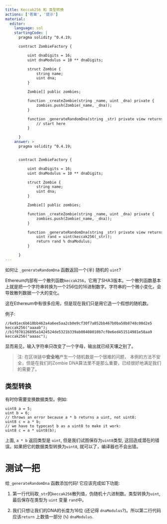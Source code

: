 ```yaml
---
title: Keccak256 和 类型转换
actions: ['答案', '提示']
material:
  editor:
    language: sol
    startingCode: |
      pragma solidity ^0.4.19;

      contract ZombieFactory {

          uint dnaDigits = 16;
          uint dnaModulus = 10 ** dnaDigits;

          struct Zombie {
              string name;
              uint dna;
          }

          Zombie[] public zombies;

          function _createZombie(string _name, uint _dna) private {
              zombies.push(Zombie(_name, _dna));
          } 

          function _generateRandomDna(string _str) private view returns (uint) {
              // start here
          }

      }
    answer: >
      pragma solidity ^0.4.19;


      contract ZombieFactory {

          uint dnaDigits = 16;
          uint dnaModulus = 10 ** dnaDigits;

          struct Zombie {
              string name;
              uint dna;
          }

          Zombie[] public zombies;

          function _createZombie(string _name, uint _dna) private {
              zombies.push(Zombie(_name, _dna));
          } 

          function _generateRandomDna(string _str) private view returns (uint) {
              uint rand = uint(keccak256(_str));
              return rand % dnaModulus;
          }

      }
---
```


如何让 `_generateRandomDna` 函数返回一个(半) 随机的 `uint`?

Ethereum内部有一个散列函数`keccak256`，它用了SHA3版本。一个散列函数基本上就是把一个字符串转换为一个256位的16进制数字。字符串的一个微小变化，会导致散列数据一个大的变化。

这在Ethereum中有很多应用，但是现在我们只是用它造一个假想的随机数。

例子:

```
//6e91ec6b618bb462a4a6ee5aa2cb0e9cf30f7a052bb467b0ba58b8748c00d2e5
keccak256("aaaab");
//b1f078126895a1424524de5321b339ab00408010b7cf0e6ed451514981e58aa9
keccak256("aaaac");
```

显而易见，输入字符串只改变了一个字母，输出就已经天壤之别了。

> 注: 在区块链中**安全地**产生一个随机数是一个很难的问题， 本例的方法不安全，但是在我们的Zombie DNA算法里不是那么重要，已经很好地满足我们的需要了。

## 类型转换

有时你需要变换数据类型。例如:

```
uint8 a = 5;
uint b = 6;
// throws an error because a * b returns a uint, not uint8:
uint8 c = a * b; 
// we have to typecast b as a uint8 to make it work:
uint8 c = a * uint8(b); 
```

上面, `a * b` 返回类型是 `uint`, 但是我们试图保存为`uint8`类型, 这回造成潜在的错误。如果把它的数据类型转换为`uint8`, 就可以了，编译器也不会出错。

# 测试一把

给`_generateRandomDna` 函数添加代码! 它应该完成如下功能:

1. 第一行代码取`_str`的`keccak256`散列值，伪随机十六进制数。类型转换为`uint`, 最后保存在类型为 `uint` 变量 `rand`中。

2. 我们只想让我们的DNA的长度为16位 (还记得 `dnaModulus`?)。所以第二行代码应该`return` 上数值一部分 (`%`) `dnaModulus`.
